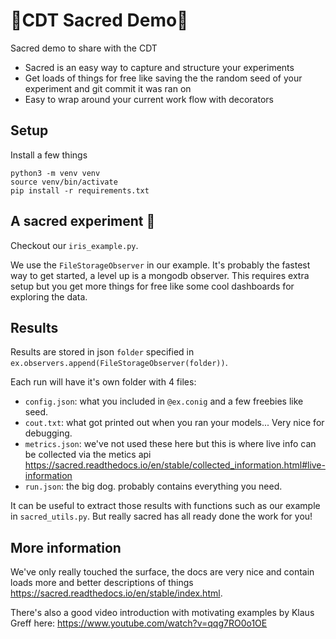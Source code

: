 # 🙏CDT Sacred Demo🙏
Sacred demo to share with the CDT

- Sacred is an easy way to capture and structure your experiments
- Get loads of things for free like saving the the random seed of your experiment and git commit it was ran on
- Easy to wrap around your current work flow with decorators

## Setup
Install a few things
```shell script
python3 -m venv venv
source venv/bin/activate
pip install -r requirements.txt
```

## A sacred experiment 🙏
Checkout our `iris_example.py`. 


We use the `FileStorageObserver` in our example. It's probably the fastest way to get started, a level up is a mongodb
observer. This requires extra setup but you get more things for free like some cool dashboards for exploring the data.  

## Results
Results are stored in json `folder` specified in `ex.observers.append(FileStorageObserver(folder))`.

Each run will have it's own folder with 4 files:
- `config.json`: what you included in `@ex.conig` and a few freebies like seed.
- `cout.txt`: what got printed out when you ran your models... Very nice for debugging.
- `metrics.json`: we've not used these here but this is where live info can be collected via the metics api https://sacred.readthedocs.io/en/stable/collected_information.html#live-information
- `run.json`: the big dog. probably contains everything you need.

It can be useful to extract those results with functions such as our example in `sacred_utils.py`. But really sacred has
all ready done the work for you! 

## More information

We've only really touched the surface, the docs are very nice and contain loads more and better descriptions of things 
https://sacred.readthedocs.io/en/stable/index.html.

There's also a good video introduction with motivating examples by Klaus Greff here: https://www.youtube.com/watch?v=qqg7RO0o1OE
